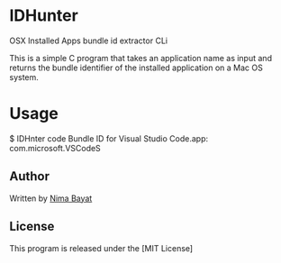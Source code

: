 # IDHunter
OSX Installed Apps bundle id extractor CLi

This is a simple C program that takes an application name as input and returns the bundle identifier of the installed application on a Mac OS system.

# Usage

$ IDHnter code
Bundle ID for Visual Studio Code.app: com.microsoft.VSCodeS


## Author

Written by [Nima Bayat](https://github.com/nbayat)

## License

This program is released under the [MIT License]